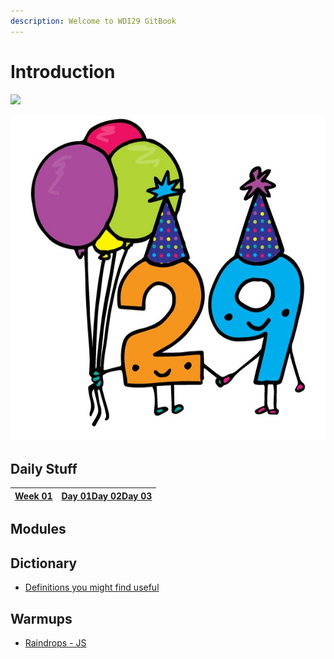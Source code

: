 ```yaml
---
description: Welcome to WDI29 GitBook
---
```


# Introduction

![](.gitbook/assets/miniongiphy.gif)

![](.gitbook/assets/29special.jpg)

## Daily Stuff

| [Week 01](daily-stuff/week-01/) | [Day 01](daily-stuff/week-01/day-01.md)[Day 02](daily-stuff/week-01/day-02.md)[Day 03](daily-stuff/week-01/day-03.md) |
| :--- | :--- |


## Modules

## Dictionary

* [Definitions​ you might find useful](dictionary/definitions.md)

## Warmups

* [Raindrops - JS](https://github.com/liaa2/wdi29-homework/tree/master/warmups/week01/day03_raindrops)

